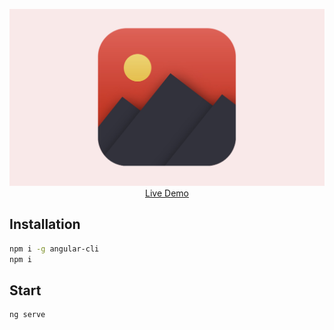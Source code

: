 <p align="center">
  <a href="http://icon.raincal.top">
    <img src="./005-icon.jpg"/>
    <br />
    Live Demo
  </a>
</p>

## Installation
```bash
npm i -g angular-cli
npm i
```

## Start
```bash
ng serve
```